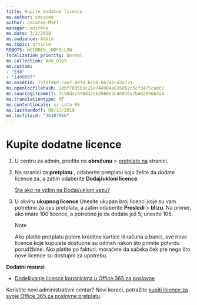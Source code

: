 ```yaml
---
title: Kupite dodatne licence
ms.author: cmcatee
author: cmcatee-MSFT
manager: mnirkhe
ms.date: 3/2/2018
ms.audience: Admin
ms.topic: article
ROBOTS: NOINDEX, NOFOLLOW
localization_priority: Normal
ms.collection: Adm_O365
ms.custom:
- "530"
- "1400007"
ms.assetid: 75fdfd6d-cae7-40fd-bc50-8674bcd3a771
ms.openlocfilehash: 1dbf7035b3c21e744904a026d62c5cf3475cadc2
ms.sourcegitcommit: 7c90dcc570d32ebd968e3e4e816a7b482890b3a4
ms.translationtype: MT
ms.contentlocale: sr-Latn-RS
ms.lasthandoff: 08/13/2019
ms.locfileid: "36387066"
---
```

# <a name="buy-additional-licenses"></a>Kupite dodatne licence

1. U centru za admin, pređite na **obračunu** \> [pretplate na](https://go.microsoft.com/fwlink/p/?linkid=842054) stranici.

2. Na stranici za **pretplatu** , odaberite pretplatu koju želite da dodate licence za, a zatim odaberite **Dodaj/ukloni licence**.

    [Šta ako ne vidim na Dodaj/ukloni vezu?](https://docs.microsoft.com/en-us/office365/admin/subscriptions-and-billing/buy-licenses#what-if-i-dont-see-the-addremove-licenses-link)

3. U okviru **ukupnog licence** Unesite ukupan broj licenci koje su vam potrebne za ovu pretplatu, a zatim odaberite **Prosledi** \> **blizu**. Na primer, ako imate 100 licence, a potrebno je da dodate još 5, unesite 105.

    > [!NOTE]
    > Ako platite pretplatu putem kreditne kartice ili računa u banci, sve nove licence koje kupujete dostupne su odmah nakon što primite potvrdu porudžbine. Ako platite po fakturi, moraćete da sačeka ček pre nego što nove licence su dostupni za upotrebu.
  
**Dodatni resursi**

- [Dodeljivanje licence korisnicima u Office 365 za poslovne](https://docs.microsoft.com/en-us/office365/admin/subscriptions-and-billing/assign-licenses-to-users)

Koristite novi administrativni centar? Novi koraci, potražite [kupiti licence za svoje Office 365 za poslovne pretplatu](https://docs.microsoft.com/en-us/office365/admin/subscriptions-and-billing/buy-licenses).